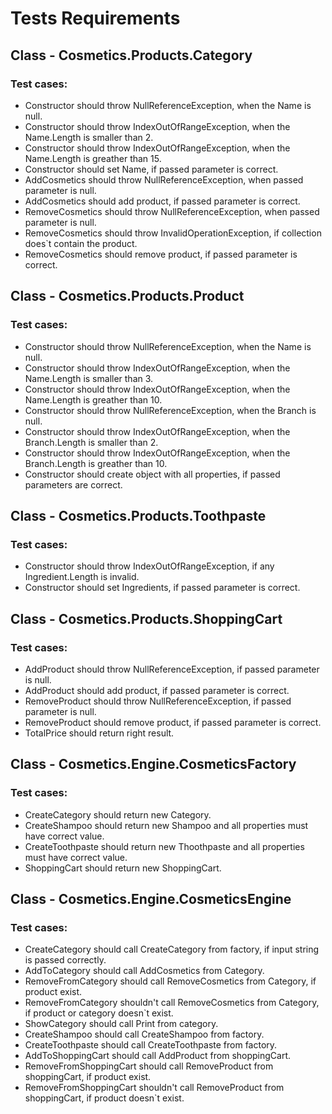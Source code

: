 # Tests Requirements

## Class - Cosmetics.Products.Category

### Test cases:

 - Constructor should throw NullReferenceException, when the Name is null.
 - Constructor should throw IndexOutOfRangeException, when the Name.Length is smaller than 2. 
 - Constructor should throw IndexOutOfRangeException, when the Name.Length is greather than 15.
 - Constructor should set Name, if passed parameter is correct.
 - AddCosmetics should throw NullReferenceException, when passed parameter is null.
 - AddCosmetics should add product, if passed parameter is correct.
 - RemoveCosmetics should throw NullReferenceException, when passed parameter is null.
 - RemoveCosmetics should throw InvalidOperationException, if collection does`t contain the product.
 - RemoveCosmetics should remove product, if passed parameter is correct.

 ## Class - Cosmetics.Products.Product

### Test cases:

 - Constructor should throw NullReferenceException, when the Name is null.
 - Constructor should throw IndexOutOfRangeException, when the Name.Length is smaller than 3. 
 - Constructor should throw IndexOutOfRangeException, when the Name.Length is greather than 10.
 - Constructor should throw NullReferenceException, when the Branch is null.
 - Constructor should throw IndexOutOfRangeException, when the Branch.Length is smaller than 2. 
 - Constructor should throw IndexOutOfRangeException, when the Branch.Length is greather than 10.
 - Constructor should create object with all properties, if passed parameters are correct.

  ## Class - Cosmetics.Products.Toothpaste

### Test cases:

  - Constructor should throw IndexOutOfRangeException, if any Ingredient.Length is invalid.
  - Constructor should set Ingredients, if passed parameter is correct.

  ## Class - Cosmetics.Products.ShoppingCart

### Test cases:

  - AddProduct should throw NullReferenceException, if passed parameter is null.
  - AddProduct should add product, if passed parameter is correct.
  - RemoveProduct should throw NullReferenceException, if passed parameter is null.
  - RemoveProduct should remove product, if passed parameter is correct.
  - TotalPrice should return right result.

  ## Class - Cosmetics.Engine.CosmeticsFactory

### Test cases:

  - CreateCategory should return new Category.
  - CreateShampoo should return new Shampoo and all properties must have correct value.
  - CreateToothpaste should return new Thoothpaste and all properties must have correct value.
  - ShoppingCart should return new ShoppingCart.

  ## Class - Cosmetics.Engine.CosmeticsEngine

### Test cases:

  - CreateCategory should call CreateCategory from factory, if input string is passed correctly.
  - AddToCategory should call AddCosmetics from Category.
  - RemoveFromCategory should call RemoveCosmetics from Category, if product exist.
  - RemoveFromCategory shouldn't call RemoveCosmetics from Category, if product or category doesn`t exist.
  - ShowCategory should call Print from category.
  - CreateShampoo should call CreateShampoo from factory.
  - CreateToothpaste should call CreateToothpaste from factory.
  - AddToShoppingCart should call AddProduct from shoppingCart.
  - RemoveFromShoppingCart should call RemoveProduct from shoppingCart, if product exist.
  - RemoveFromShoppingCart shouldn't call RemoveProduct from shoppingCart, if product doesn`t exist.
